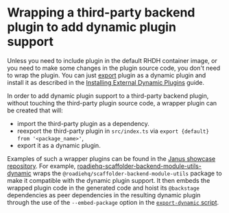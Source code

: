 # Wrapping a third-party backend plugin to add dynamic plugin support

Unless you need to include plugin in the default RHDH container image, or you need to make some changes in the plugin source code, you don't need to wrap the plugin.
You can just [export](export-derived-package.md) plugin as a dynamic plugin and install it as described in the [Installing External Dynamic Plugins](installing-plugins.md#installing-external-dynamic-plugins) guide.

In order to add dynamic plugin support to a third-party backend plugin, without touching the third-party plugin source code, a wrapper plugin can be created that will:

- import the third-party plugin as a dependency.
- reexport the third-party plugin in `src/index.ts` via `export {default} from '<package_name>'`,
- export it as a dynamic plugin.

Examples of such a wrapper plugins can be found in the [Janus showcase repository](https://github.com/janus-idp/backstage-showcase/tree/main/dynamic-plugins/wrappers). For example, [roadiehq-scaffolder-backend-module-utils-dynamic](https://github.com/janus-idp/backstage-showcase/tree/main/dynamic-plugins/wrappers/roadiehq-scaffolder-backend-module-utils-dynamic) wraps the `@roadiehq/scaffolder-backend-module-utils` package to make it compatible with the dynamic plugin support. It then embeds the wrapped plugin code in the generated code and hoist its `@backstage` dependencies as peer dependencies in the resulting dynamic plugin through the use of the `--embed-package` option in the [`export-dynamic` script](https://github.com/janus-idp/backstage-showcase/blob/main/dynamic-plugins/wrappers/roadiehq-scaffolder-backend-module-utils-dynamic/package.json#L26).
